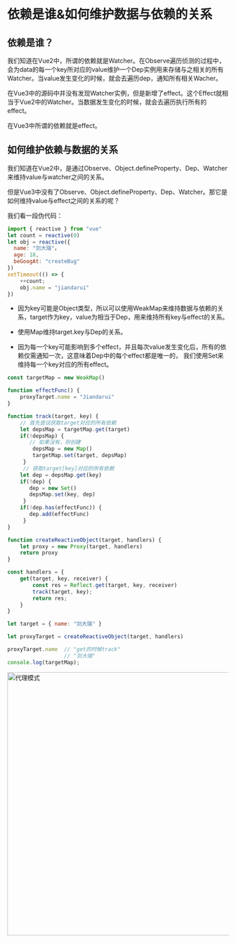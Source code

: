 # 依赖是谁&如何维护数据与依赖的关系
## 依赖是谁？

我们知道在Vue2中，所谓的依赖就是Watcher。在Observe遍历侦测的过程中，会为data的每一个key所对应的value维护一个Dep实例用来存储与之相关的所有Watcher。当value发生变化的时候，就会去遍历dep，通知所有相关Wacher。

在Vue3中的源码中并没有发现Watcher实例，但是新增了effect。这个Effect就相当于Vue2中的Watcher。当数据发生变化的时候，就会去遍历执行所有的effect。

在Vue3中所谓的依赖就是effect。

## 如何维护依赖与数据的关系

我们知道在Vue2中，是通过Observe、Object.defineProperty、Dep、Watcher来维持value与watcher之间的关系。

但是Vue3中没有了Observe、Object.defineProperty、Dep、Watcher。那它是如何维持value与effect之间的关系的呢？

我们看一段伪代码：

```javascript
import { reactive } from "vue"
let count = reactive(0)
let obj = reactive({
  name: "剑大瑞"，
  age: 18,
  beGoogAt: "createBug"
})
setTimeout(() => {
    ++count;
    obj.name = "jiandarui"
})
```

- 因为key可能是Object类型，所以可以使用WeakMap来维持数据与依赖的关系，target作为key，value为相当于Dep，用来维持所有key与effect的关系。  

- 使用Map维持target.key与Dep的关系。
- 因为每一个key可能影响到多个effect，并且每次value发生变化后，所有的依赖仅需通知一次，这意味着Dep中的每个effect都是唯一的， 我们使用Set来维持每一个key对应的所有effect。


```javascript
const targetMap = new WeakMap()

function effectFunc() {
    proxyTarget.name = "Jiandarui"
}

function track(target, key) {
    // 首先尝试获取target对应的所有依赖
	let depsMap = targetMap.get(target)
    if(!depsMap) {
       // 如果没有，则创建
        depsMap = new Map()
        targetMap.set(target, depsMap)
     }
     // 获取target[key]对应的所有依赖
    let dep = depsMap.get(key)
    if(!dep) {
       dep = new Set()
       depsMap.set(key, dep)
     }
    if(!dep.has(effectFunc)) {
       dep.add(effectFunc)
     }
}

function createReactiveObject(target, handlers) {
	let proxy = new Proxy(target, handlers)
	return proxy
}

const handlers = { 
	get(target, key, receiver) {
		const res = Reflect.get(target, key, receiver)
		track(target, key);
		return res;
	}
}

let target = { name: "剑大瑞" }

let proxyTarget = createReactiveObject(target, handlers)

proxyTarget.name  // "get的时候track"
 				  // "剑大瑞"
console.log(targetMap);
```

<img :src="$withBase('/img/data_effect.svg')" width="600" height="auto" style="margin: 0 auto;" alt="代理模式">

